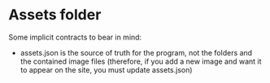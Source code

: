 # Assets folder

Some implicit contracts to bear in mind:

- assets.json is the source of truth for the program, not the folders and the contained image files (therefore, if you add a new image and want it to appear on the site, you must update assets.json)